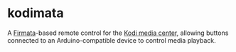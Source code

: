 # kodimata
A [Firmata](https://www.arduino.cc/en/Reference/Firmata)-based remote control for the [Kodi media center](http://kodi.wiki/), allowing buttons connected to an Arduino-compatible device to control media playback.
